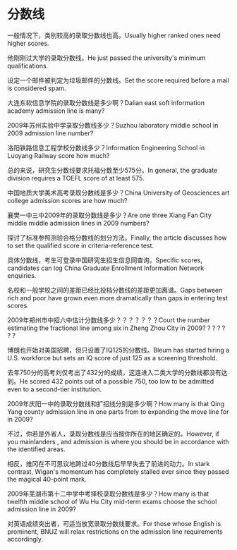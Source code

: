 # 分数线

<p><span class="chinese">一般情况下，类别较高的录取分数线也高。</span><span class="english">Usually higher ranked ones need higher scores.</span></p>

<p><span class="chinese">他刚刚过大学的录取分数线。</span><span class="english">He just passed the university's minimum qualifications.</span></p>

<p><span class="chinese">设定一个邮件被判定为垃圾邮件的分数线。</span><span class="english">Set the score required before a mail is considered spam.</span></p>

<p><span class="chinese">大连东软信息学院的录取分数线是多少啊？</span><span class="english">Dalian east soft information academy admission line is many?</span></p>

<p><span class="chinese">2009年苏州实验中学录取分数线多少？</span><span class="english">Suzhou laboratory middle school in 2009 admission line number?</span></p>

<p><span class="chinese">洛阳铁路信息工程学校分数线多少？</span><span class="english">Information Engineering School in Luoyang Railway score how much?</span></p>

<p><span class="chinese">总的来说，研究生分数线要求托福分数至少575分。</span><span class="english">In general, the graduate division requires a TOEFL score of at least 575.</span></p>

<p><span class="chinese">中国地质大学美术高考录取分数线是多少？</span><span class="english">China University of Geosciences art college admission scores are how much?</span></p>

<p><span class="chinese">襄樊一中三中2009年的录取分数线是多少？</span><span class="english">Are one three Xiang Fan City middle middle admission lines in 2009 numbers?</span></p>

<p><span class="chinese">探讨了标准参照测验合格分数线的划分方法。</span><span class="english">Finally, the article discusses how to set the qualified score in criteria-reference test.</span></p>

<p><span class="chinese">具体分数线，考生可登录中国研究生招生信息网查询。</span><span class="english">Specific scores, candidates can log China Graduate Enrollment Information Network enquiries.</span></p>

<p><span class="chinese">名校和一般学校之间的差距已经比投档分数线的差距更加离谱。</span><span class="english">Gaps between rich and poor have grown even more dramatically than gaps in entering test scores.</span></p>

<p><span class="chinese">2009年郑州市中招六中估计分数线多少？？？？？？？</span><span class="english">Court the number estimating the fractional line among six in Zheng Zhou City in 2009? ? ? ? ? ? ?</span></p>

<p><span class="chinese">博朗也开始对美国招聘，但只设置了IQ125的分数线。</span><span class="english">Bleum has started hiring a U.S. workforce but sets an IQ score of just 125 as a screening threshold.</span></p>

<p><span class="chinese">去年750分的高考刘仅考出了432分的成绩，这连进入二类大学的分数线都没有达到。</span><span class="english">He scored 432 points out of a possible 750, too low to be admitted even to a second-tier institution.</span></p>

<p><span class="chinese">2009年庆阳一中的录取分数线和扩招线分别是多少啊？</span><span class="english">How many is that Qing Yang county admission line in one parts from to expanding the move line for in 2009?</span></p>

<p><span class="chinese">不过，你若是外省人，录取分数线是应当按你所在的地区确定的。</span><span class="english">However, if you mainlanders , and admission is where you should be in accordance with the identified areas.</span></p>

<p><span class="chinese">相反，维冈在不可思议地跨过40分数线后早早失去了前进的动力。</span><span class="english">In stark contrast, Wigan's momentum has completely stalled ever since they passed the magical 40-point mark.</span></p>

<p><span class="chinese">2009年芜湖市第十二中学中考择校录取分数线是多少？</span><span class="english">How many is that twelfth middle school of Wu Hu City mid-term exams choose the school admission line in 2009?</span></p>

<p><span class="chinese">对英语成绩突出者，可适当放宽录取分数线要求。</span><span class="english">For those whose English is prominent, BNUZ will relax restrictions on the admission line requirements accordingly.</span></p>

